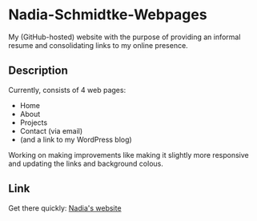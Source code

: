 # Nadia-Schmidtke-Webpages

My (GitHub-hosted) website with the purpose of providing an informal resume and consolidating links to my online presence. 

## Description

Currently, consists of 4 web pages:
- Home
- About
- Projects
- Contact (via email)
- (and a link to my WordPress blog)

Working on making improvements like making it slightly more responsive and updating the links and background colous. 

## Link

Get there quickly: [Nadia's website](https://nadia-jsch.github.io/Nadia-Schmidtke-Webpages/)


